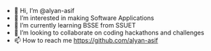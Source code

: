 - 👋 Hi, I’m @alyan-asif
- 👀 I’m interested in making Software Applications
- 🌱 I’m currently learning BSSE from SSUET
- 💞️ I’m looking to collaborate on coding hackathons and challenges
- 📫 How to reach me https://github.com/alyan-asif

<!---
alyan-asif/alyan-asif is a ✨ special ✨ repository because its `README.md` (this file) appears on your GitHub profile.
You can click the Preview link to take a look at your changes.
--->

